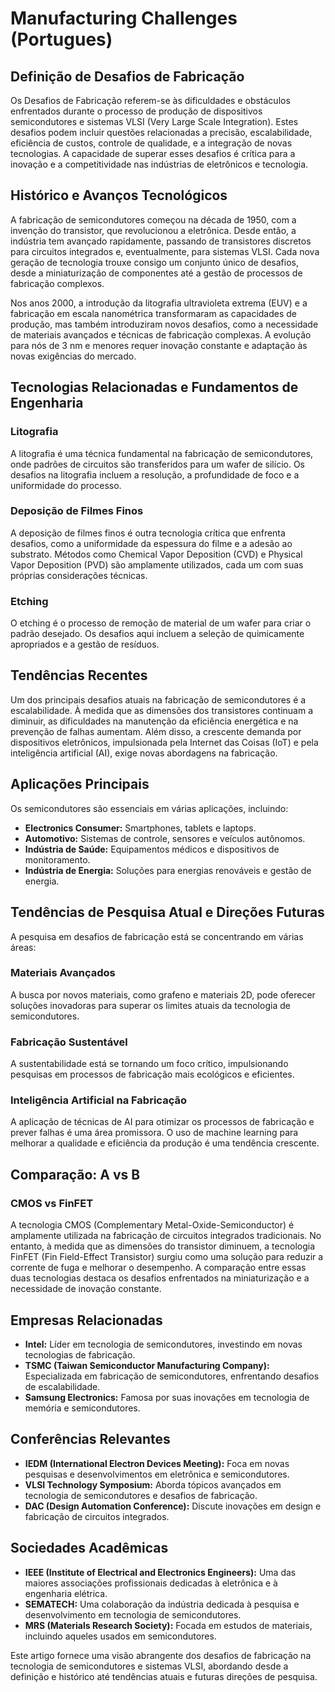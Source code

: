 # Manufacturing Challenges (Portugues)

## Definição de Desafios de Fabricação

Os Desafios de Fabricação referem-se às dificuldades e obstáculos enfrentados durante o processo de produção de dispositivos semicondutores e sistemas VLSI (Very Large Scale Integration). Estes desafios podem incluir questões relacionadas a precisão, escalabilidade, eficiência de custos, controle de qualidade, e a integração de novas tecnologias. A capacidade de superar esses desafios é crítica para a inovação e a competitividade nas indústrias de eletrônicos e tecnologia.

## Histórico e Avanços Tecnológicos

A fabricação de semicondutores começou na década de 1950, com a invenção do transistor, que revolucionou a eletrônica. Desde então, a indústria tem avançado rapidamente, passando de transistores discretos para circuitos integrados e, eventualmente, para sistemas VLSI. Cada nova geração de tecnologia trouxe consigo um conjunto único de desafios, desde a miniaturização de componentes até a gestão de processos de fabricação complexos.

Nos anos 2000, a introdução da litografia ultravioleta extrema (EUV) e a fabricação em escala nanométrica transformaram as capacidades de produção, mas também introduziram novos desafios, como a necessidade de materiais avançados e técnicas de fabricação complexas. A evolução para nós de 3 nm e menores requer inovação constante e adaptação às novas exigências do mercado.

## Tecnologias Relacionadas e Fundamentos de Engenharia

### Litografia

A litografia é uma técnica fundamental na fabricação de semicondutores, onde padrões de circuitos são transferidos para um wafer de silício. Os desafios na litografia incluem a resolução, a profundidade de foco e a uniformidade do processo.

### Deposição de Filmes Finos

A deposição de filmes finos é outra tecnologia crítica que enfrenta desafios, como a uniformidade da espessura do filme e a adesão ao substrato. Métodos como Chemical Vapor Deposition (CVD) e Physical Vapor Deposition (PVD) são amplamente utilizados, cada um com suas próprias considerações técnicas.

### Etching

O etching é o processo de remoção de material de um wafer para criar o padrão desejado. Os desafios aqui incluem a seleção de quimicamente apropriados e a gestão de resíduos.

## Tendências Recentes

Um dos principais desafios atuais na fabricação de semicondutores é a escalabilidade. À medida que as dimensões dos transistores continuam a diminuir, as dificuldades na manutenção da eficiência energética e na prevenção de falhas aumentam. Além disso, a crescente demanda por dispositivos eletrônicos, impulsionada pela Internet das Coisas (IoT) e pela inteligência artificial (AI), exige novas abordagens na fabricação.

## Aplicações Principais

Os semicondutores são essenciais em várias aplicações, incluindo:

- **Electronics Consumer:** Smartphones, tablets e laptops.
- **Automotivo:** Sistemas de controle, sensores e veículos autônomos.
- **Indústria de Saúde:** Equipamentos médicos e dispositivos de monitoramento.
- **Indústria de Energia:** Soluções para energias renováveis e gestão de energia.

## Tendências de Pesquisa Atual e Direções Futuras

A pesquisa em desafios de fabricação está se concentrando em várias áreas:

### Materiais Avançados

A busca por novos materiais, como grafeno e materiais 2D, pode oferecer soluções inovadoras para superar os limites atuais da tecnologia de semicondutores.

### Fabricação Sustentável

A sustentabilidade está se tornando um foco crítico, impulsionando pesquisas em processos de fabricação mais ecológicos e eficientes.

### Inteligência Artificial na Fabricação

A aplicação de técnicas de AI para otimizar os processos de fabricação e prever falhas é uma área promissora. O uso de machine learning para melhorar a qualidade e eficiência da produção é uma tendência crescente.

## Comparação: A vs B

### CMOS vs FinFET 

A tecnologia CMOS (Complementary Metal-Oxide-Semiconductor) é amplamente utilizada na fabricação de circuitos integrados tradicionais. No entanto, à medida que as dimensões do transistor diminuem, a tecnologia FinFET (Fin Field-Effect Transistor) surgiu como uma solução para reduzir a corrente de fuga e melhorar o desempenho. A comparação entre essas duas tecnologias destaca os desafios enfrentados na miniaturização e a necessidade de inovação constante.

## Empresas Relacionadas

- **Intel:** Líder em tecnologia de semicondutores, investindo em novas tecnologias de fabricação.
- **TSMC (Taiwan Semiconductor Manufacturing Company):** Especializada em fabricação de semicondutores, enfrentando desafios de escalabilidade.
- **Samsung Electronics:** Famosa por suas inovações em tecnologia de memória e semicondutores.

## Conferências Relevantes

- **IEDM (International Electron Devices Meeting):** Foca em novas pesquisas e desenvolvimentos em eletrônica e semicondutores.
- **VLSI Technology Symposium:** Aborda tópicos avançados em tecnologia de semicondutores e desafios de fabricação.
- **DAC (Design Automation Conference):** Discute inovações em design e fabricação de circuitos integrados.

## Sociedades Acadêmicas

- **IEEE (Institute of Electrical and Electronics Engineers):** Uma das maiores associações profissionais dedicadas à eletrônica e à engenharia elétrica.
- **SEMATECH:** Uma colaboração da indústria dedicada à pesquisa e desenvolvimento em tecnologia de semicondutores.
- **MRS (Materials Research Society):** Focada em estudos de materiais, incluindo aqueles usados em semicondutores.

Este artigo fornece uma visão abrangente dos desafios de fabricação na tecnologia de semicondutores e sistemas VLSI, abordando desde a definição e histórico até tendências atuais e futuras direções de pesquisa.